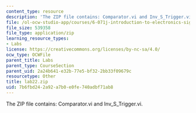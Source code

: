 ```yaml
---
content_type: resource
description: 'The ZIP file contains: Comparator.vi and Inv_S_Trigger.vi.'
file: /ol-ocw-studio-app/courses/6-071j-introduction-to-electronics-signals-and-measurement-spring-2006/7b6fbd242a92a7b0e0fe740adbf71ab8_lab22.zip
file_size: 539358
file_type: application/zip
learning_resource_types:
- Labs
license: https://creativecommons.org/licenses/by-nc-sa/4.0/
ocw_type: OCWFile
parent_title: Labs
parent_type: CourseSection
parent_uid: 2a24b641-e32b-77e5-bf32-2bb33f09679c
resourcetype: Other
title: lab22.zip
uid: 7b6fbd24-2a92-a7b0-e0fe-740adbf71ab8
---
```

The ZIP file contains: Comparator.vi and Inv_S_Trigger.vi.